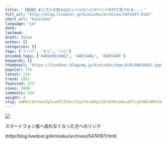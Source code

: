 ```yaml
---
title: "【動画】まじで人を飲み込むレベルのヘビがインドの村で見つかる...："
full_url: "http://blog.livedoor.jp/kinisoku/archives/5474197.html"
short_url: "kinisoku"
language: "ja"
date: 
lastmod: 
draft: false
author: []
categories: []
tags: ['インド', 'キニ', 'ヘビ']
encoded_tags: ['44Kk44Oz44OJ', '44Kt44OL', '44OY44OT']
keywords: []
thumbnail: "https://livedoor.blogimg.jp/kinisoku/imgs/8/8/8863eb02.jpg"
popular: 775
latest: 224
trend: 1951
featured: 273
views: 1668
comments: 154
weight: 4
slug: aHR0cC8vYmxvZy5saXZlZG9vci5qcC9raW5pc29rdS9hcmNoaXZlcy81NDc0MTk3Lmh0bWw=
---
```


![](https://livedoor.blogimg.jp/kinisoku/imgs/8/8/8863eb02.jpg)

<div><p class='sidetitle'>スマートフォン版へ戻れなくなった方へのリンク</p> </div>

(http//blog.livedoor.jp/kinisoku/archives/5474197.html)
